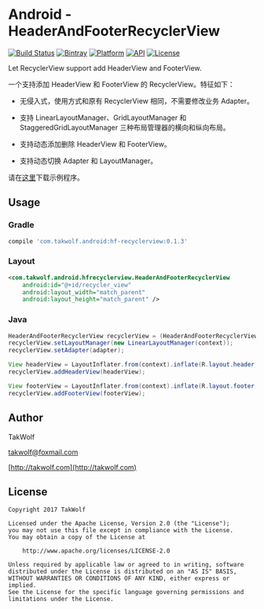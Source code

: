 # Android - HeaderAndFooterRecyclerView #

[![Build Status](https://travis-ci.org/TakWolf/Android-HeaderAndFooterRecyclerView.svg?branch=master)](https://travis-ci.org/TakWolf/Android-HeaderAndFooterRecyclerView)
[![Bintray](https://img.shields.io/bintray/v/takwolf/maven/Android-HeaderAndFooterRecyclerView.svg)](https://bintray.com/takwolf/maven/Android-HeaderAndFooterRecyclerView/_latestVersion)
[![Platform](https://img.shields.io/badge/platform-Android-green.svg)](https://www.android.com)
[![API](https://img.shields.io/badge/API-9%2B-brightgreen.svg)](https://android-arsenal.com/api?level=9)
[![License](https://img.shields.io/github/license/TakWolf/Android-HeaderAndFooterRecyclerView.svg)](http://www.apache.org/licenses/LICENSE-2.0)

Let RecyclerView support add HeaderView and FooterView.

一个支持添加 HeaderView 和 FooterView 的 RecyclerView。特征如下：

- 无侵入式，使用方式和原有 RecyclerView 相同，不需要修改业务 Adapter。

- 支持 LinearLayoutManager、GridLayoutManager 和 StaggeredGridLayoutManager 三种布局管理器的横向和纵向布局。

- 支持动态添加删除 HeaderView 和 FooterView。

- 支持动态切换 Adapter 和 LayoutManager。

请在[这里](https://fir.im/hfrecyclerview)下载示例程序。

## Usage ##

### Gradle ###

``` gradle
compile 'com.takwolf.android:hf-recyclerview:0.1.3'
```

### Layout ###

``` xml
<com.takwolf.android.hfrecyclerview.HeaderAndFooterRecyclerView
    android:id="@+id/recycler_view"
    android:layout_width="match_parent"
    android:layout_height="match_parent" />
```

### Java ###

``` java
HeaderAndFooterRecyclerView recyclerView = (HeaderAndFooterRecyclerView) findViewById(R.id.recycler_view);
recyclerView.setLayoutManager(new LinearLayoutManager(context));
recyclerView.setAdapter(adapter);

View headerView = LayoutInflater.from(context).inflate(R.layout.header, recyclerView.getHeaderContainer(), false);
recyclerView.addHeaderView(headerView);

View footerView = LayoutInflater.from(context).inflate(R.layout.footer, recyclerView.getFooterContainer(), false);
recyclerView.addFooterView(footerView);
```

## Author ##

TakWolf

[takwolf@foxmail.com](mailto:takwolf@foxmail.com)

[http://takwolf.com](http://takwolf.com)

## License ##

```
Copyright 2017 TakWolf

Licensed under the Apache License, Version 2.0 (the "License");
you may not use this file except in compliance with the License.
You may obtain a copy of the License at

    http://www.apache.org/licenses/LICENSE-2.0

Unless required by applicable law or agreed to in writing, software
distributed under the License is distributed on an "AS IS" BASIS,
WITHOUT WARRANTIES OR CONDITIONS OF ANY KIND, either express or implied.
See the License for the specific language governing permissions and
limitations under the License.
```
